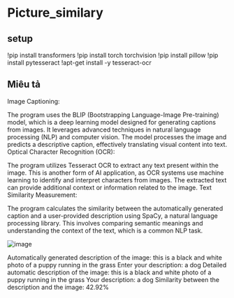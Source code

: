 # Picture_similary

## setup
!pip install transformers
!pip install torch torchvision
!pip install pillow
!pip install pytesseract
!apt-get install -y tesseract-ocr


## Miêu tả

Image Captioning:

The program uses the BLIP (Bootstrapping Language-Image Pre-training) model, which is a deep learning model designed for generating captions from images. It leverages advanced techniques in natural language processing (NLP) and computer vision.
The model processes the image and predicts a descriptive caption, effectively translating visual content into text.
Optical Character Recognition (OCR):

The program utilizes Tesseract OCR to extract any text present within the image. This is another form of AI application, as OCR systems use machine learning to identify and interpret characters from images.
The extracted text can provide additional context or information related to the image.
Text Similarity Measurement:

The program calculates the similarity between the automatically generated caption and a user-provided description using SpaCy, a natural language processing library. This involves comparing semantic meanings and understanding the context of the text, which is a common NLP task.




![image](https://github.com/user-attachments/assets/e5058a49-81d6-477d-8066-2eb0988aacd5)

Automatically generated description of the image: this is a black and white photo of a puppy running in the grass
Enter your description:  a dog
Detailed automatic description of the image: this is a black and white photo of a puppy running in the grass
Your description: a dog
Similarity between the description and the image: 42.92%
